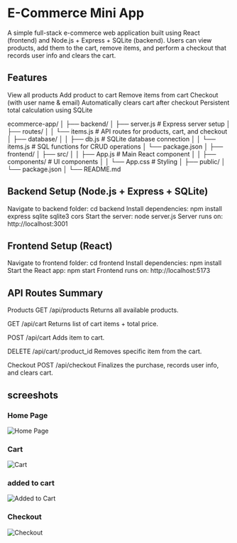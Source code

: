 # E-Commerce Mini App
A simple full-stack e-commerce web application built using React (frontend) and Node.js + Express + SQLite (backend).
Users can view products, add them to the cart, remove items, and perform a checkout that records user info and clears the cart.

## Features

View all products
Add product to cart
Remove items from cart
Checkout (with user name & email)
Automatically clears cart after checkout
Persistent total calculation using SQLite


ecommerce-app/
│
├── backend/
│   ├── server.js             # Express server setup
│   ├── routes/
│   │   └── items.js          # API routes for products, cart, and checkout
│   ├── database/
│   │   ├── db.js             # SQLite database connection
│   │   └── items.js          # SQL functions for CRUD operations
│   └── package.json
│
├── frontend/
│   ├── src/
│   │   ├── App.js            # Main React component
│   │   ├── components/       # UI components
│   │   └── App.css           # Styling
│   ├── public/
│   └── package.json
│
└── README.md


## Backend Setup (Node.js + Express + SQLite)
Navigate to backend folder:
cd backend
Install dependencies:
npm install express sqlite sqlite3 cors
Start the server:
node server.js
Server runs on:
http://localhost:3001

## Frontend Setup (React)
Navigate to frontend folder:
cd frontend
Install dependencies:
npm install
Start the React app:
npm start
Frontend runs on:
http://localhost:5173

## API Routes Summary
Products
GET /api/products
Returns all available products.

GET /api/cart
Returns list of cart items + total price.

POST /api/cart
Adds item to cart.

DELETE /api/cart/:product_id
Removes specific item from the cart.

Checkout
POST /api/checkout
Finalizes the purchase, records user info, and clears cart.

## screeshots

### Home Page
![Home Page](./images/home.png)

### Cart
![Cart](././images/cart.png)

### added to cart
![Added to Cart](././images/addcart.png)

### Checkout
![Checkout](./images/checkout.png)